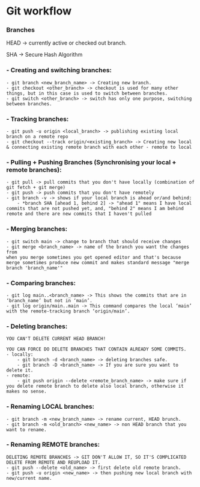 # Git workflow
### Branches
HEAD -> currently active or checked out branch.

SHA -> Secure Hash Algorithm
### - Creating and switching branches:
    - git branch <new_branch_name> -> Creating new branch.
    - git checkout <other_branch> -> checkout is used for many other things, but in this case is used to switch between branches.
    - git switch <other_branch> -> switch has only one purpose, switching between branches.

### - Tracking branches:
    - git push -u origin <local_branch> -> publishing existing local branch on a remote repo
    - git checkout --track origin/<existing_branch> -> Creating new local & connecting existing remote branch with each other - remote to local

### - Pulling + Pushing Branches (Synchronising your local + remote branches):
    - git pull -> pull commits that you don't have locally (combination of git fetch + git merge)
    - git push -> push commits that you don't have remotely
    - git branch -v -> shows if your local branch is ahead or/and behind:
        - *branch SHA [ahead 1, behind 2] -> "ahead 1" means I have local commits that are not pushed yet, and, "behind 2" means I am behind remote and there are new commits that I haven't pulled

### - Merging branches:
    - git switch main -> change to branch that should receive changes
    - git merge <branch_name> -> name of the branch you want the changes from
    when you merge sometimes you get opened editor and that's because merge sometimes produce new commit and makes standard message "merge branch 'branch_name'"

### - Comparing branches:
    - git log main..<branch_name> -> This shows the commits that are in ‘branch_name’ but not in ‘main’.
    - git log origin/main..main -> This command compares the local ‘main’ with the remote-tracking branch ‘origin/main’.

### - Deleting branches:
    
    YOU CAN'T DELETE CURRENT HEAD BRANCH!
    
    YOU CAN FORCE DO DELETE BRANCHES THAT CONTAIN ALREADY SOME COMMITS.
    - locally:
        - git branch -d <branch_name> -> deleting branches safe.
        - git branch -D <branch_name> -> If you are sure you want to delete it.
    - remote:
        - git push origin --delete <remote_branch_name> -> make sure if you delete remote branch to delete also local branch, otherwise it makes no sense.

### - Renaming LOCAL branches:
    - git branch -m <new_branch_name> -> rename current, HEAD brunch.
    - git branch -m <old_branch> <new_name> -> non HEAD branch that you want to rename.

### - Renaming REMOTE branches:
    DELETING REMOTE BRANCHES -> GIT DON'T ALLOW IT, SO IT'S COMPLICATED
    DELETE FROM REMOTE AND REUPLOAD IT.
    - git push --delete <old_name> -> first delete old remote branch.
    - git push -u origin <new_name> -> then pushing new local branch with new/current name.
